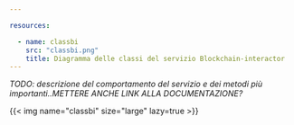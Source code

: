 ```yaml
---

resources:

  - name: classbi
    src: "classbi.png"
    title: Diagramma delle classi del servizio Blockchain-interactor
---
```

*TODO: descrizione del comportamento del servizio e dei metodi più importanti..METTERE ANCHE LINK ALLA DOCUMENTAZIONE?*

{{< img name="classbi" size="large" lazy=true >}}